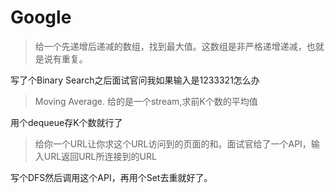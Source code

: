 # Google

> 给一个先递增后递减的数组，找到最大值。这数组是非严格递增递减，也就是说有重复。

写了个Binary Search之后面试官问我如果输入是1233321怎么办

> Moving Average. 给的是一个stream,求前K个数的平均值

用个dequeue存K个数就行了

> 给你一个URL让你求这个URL访问到的页面的和。面试官给了一个API，输入URL返回URL所连接到的URL

写个DFS然后调用这个API，再用个Set去重就好了。